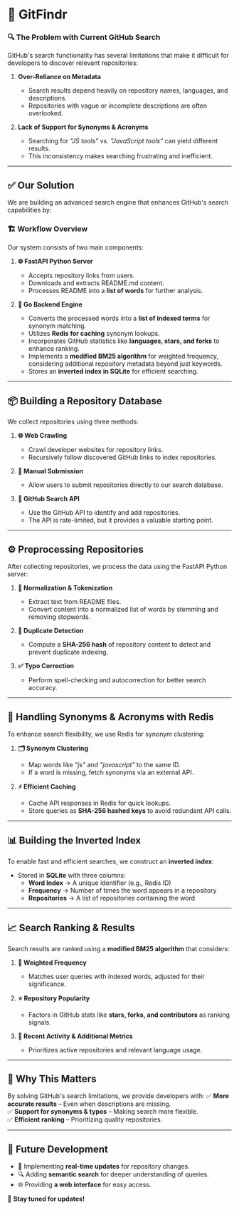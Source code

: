 # 🚀 GitFindr

### 🔍 The Problem with Current GitHub Search
GitHub's search functionality has several limitations that make it difficult for developers to discover relevant repositories:

1. **Over-Reliance on Metadata**  
   - Search results depend heavily on repository names, languages, and descriptions.
   - Repositories with vague or incomplete descriptions are often overlooked.

2. **Lack of Support for Synonyms & Acronyms**  
   - Searching for *"JS tools"* vs. *"JavaScript tools"* can yield different results.
   - This inconsistency makes searching frustrating and inefficient.

---

## ✅ Our Solution
We are building an advanced search engine that enhances GitHub's search capabilities by:

### 🏗 **Workflow Overview**
Our system consists of two main components:

1. **🌐 FastAPI Python Server**  
   - Accepts repository links from users.  
   - Downloads and extracts README.md content.  
   - Processes README into a **list of words** for further analysis.

2. **🚀 Go Backend Engine**  
   - Converts the processed words into a **list of indexed terms** for synonym matching.  
   - Utilizes **Redis for caching** synonym lookups.  
   - Incorporates GitHub statistics like **languages, stars, and forks** to enhance ranking.  
   - Implements a **modified BM25 algorithm** for weighted frequency, considering additional repository metadata beyond just keywords.  
   - Stores an **inverted index in SQLite** for efficient searching.

---

## 📦 Building a Repository Database
We collect repositories using three methods:

1. **🌐 Web Crawling**  
   - Crawl developer websites for repository links.  
   - Recursively follow discovered GitHub links to index repositories.

2. **📝 Manual Submission**  
   - Allow users to submit repositories directly to our search database.

3. **🔗 GitHub Search API**  
   - Use the GitHub API to identify and add repositories.
   - The API is rate-limited, but it provides a valuable starting point.

---

## ⚙️ Preprocessing Repositories
After collecting repositories, we process the data using the FastAPI Python server:

1. **📖 Normalization & Tokenization**  
   - Extract text from README files.
   - Convert content into a normalized list of words by stemming and removing stopwords.

2. **🚫 Duplicate Detection**  
   - Compute a **SHA-256 hash** of repository content to detect and prevent duplicate indexing.

3. **✅ Typo Correction**  
   - Perform spell-checking and autocorrection for better search accuracy.

---

## 🔄 Handling Synonyms & Acronyms with Redis
To enhance search flexibility, we use Redis for synonym clustering:

1. **🗂️ Synonym Clustering**  
   - Map words like *"js"* and *"javascript"* to the same ID.
   - If a word is missing, fetch synonyms via an external API.

2. **⚡ Efficient Caching**  
   - Cache API responses in Redis for quick lookups.
   - Store queries as **SHA-256 hashed keys** to avoid redundant API calls.

---

## 📊 Building the Inverted Index
To enable fast and efficient searches, we construct an **inverted index**:

- Stored in **SQLite** with three columns:
  - **Word Index** → A unique identifier (e.g., Redis ID)
  - **Frequency** → Number of times the word appears in a repository
  - **Repositories** → A list of repositories containing the word

---

## 📈 Search Ranking & Results
Search results are ranked using a **modified BM25 algorithm** that considers:

1. **🔎 Weighted Frequency**  
   - Matches user queries with indexed words, adjusted for their significance.

2. **⭐ Repository Popularity**  
   - Factors in GitHub stats like **stars, forks, and contributors** as ranking signals.

3. **📅 Recent Activity & Additional Metrics**  
   - Prioritizes active repositories and relevant language usage.

---

## 🎯 Why This Matters
By solving GitHub's search limitations, we provide developers with:
✅ **More accurate results** – Even when descriptions are missing.  
✅ **Support for synonyms & typos** – Making search more flexible.  
✅ **Efficient ranking** – Prioritizing quality repositories.

---

## 📌 Future Development
- 🔄 Implementing **real-time updates** for repository changes.
- 🔍 Adding **semantic search** for deeper understanding of queries.
- 🌐 Providing **a web interface** for easy access.

🚀 **Stay tuned for updates!**
